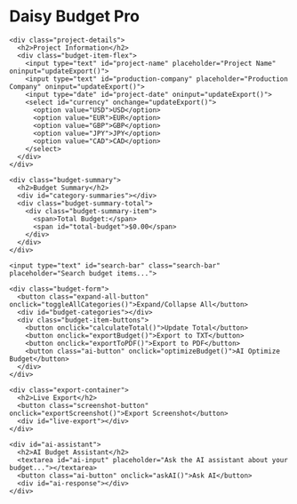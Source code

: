 <html><head><base href="https://cinebudget-pro.com/%20perfect%20now%20can%20you%20give%20the%20option%20to%20export%20to%20pdf%20and%20make%20the%20name%20Daisy%20Budget%20Pro%20only">
<meta charset="UTF-8">
<meta name="viewport" content="width=device-width, initial-scale=1.0">
<title>Daisy Budget Pro</title>
<style>
  @import url('https://fonts.googleapis.com/css2?family=Montserrat:wght@300;400;500;700&family=Open+Sans:wght@300;400;600;700&display=swap');

  :root {
    --primary-color: #3A506B;
    --secondary-color: #5BC0BE;
    --accent-color: #0B132B;
    --background-color: #F0F3F5;
    --text-color: #1C2541;
    --border-radius: 8px;
    --transition-speed: 0.3s;
    --box-shadow: 0 4px 6px rgba(0, 0, 0, 0.1);
  }

  body {
    font-family: 'Open Sans', sans-serif;
    margin: 0;
    padding: 0;
    background-color: var(--background-color);
    color: var(--text-color);
    line-height: 1.6;
    transition: background-color 0.5s ease;
  }

  .container {
    max-width: 1200px;
    margin: 0 auto;
    padding: 20px;
  }

  h1, h2, h3 {
    font-family: 'Montserrat', sans-serif;
    font-weight: 700;
    transition: color 0.3s ease;
  }

  h1 {
    font-size: 2.5rem;
    color: var(--primary-color);
    text-align: center;
    margin-bottom: 30px;
  }

  h2 {
    font-size: 1.8rem;
    color: var(--secondary-color);
  }

  h3 {
    font-size: 1.3rem;
    color: var(--accent-color);
  }

  .budget-form, .export-container, .project-details, #ai-assistant {
    background-color: white;
    padding: 20px;
    border-radius: var(--border-radius);
    box-shadow: var(--box-shadow);
    margin-bottom: 30px;
    transition: all var(--transition-speed);
  }

  .budget-form:hover, .export-container:hover, .project-details:hover, #ai-assistant:hover {
    box-shadow: 0 6px 12px rgba(0, 0, 0, 0.15);
    transform: translateY(-2px);
  }

  .budget-category h2 {
    cursor: pointer;
    display: flex;
    align-items: center;
    justify-content: space-between;
    padding: 10px 0;
    border-bottom: 1px solid var(--secondary-color);
    transition: color var(--transition-speed), background-color var(--transition-speed);
  }

  .budget-category h2:hover {
    color: var(--primary-color);
    background-color: rgba(91, 192, 190, 0.1);
  }

  .budget-category h2::after {
    content: '\25BC';
    font-size: 0.8em;
    transition: transform var(--transition-speed);
  }

  .budget-category h2.open::after {
    transform: rotate(180deg);
  }

  .budget-items-container {
    max-height: 0;
    overflow: hidden;
    transition: max-height 0.5s ease-in-out;
  }

  .budget-items-container.open {
    max-height: 2000px;
  }

  .budget-subcategory {
    margin: 15px 0;
    padding-left: 15px;
    border-left: 2px solid var(--secondary-color);
    transition: border-color 0.3s ease;
  }

  .budget-item {
    display: flex;
    flex-wrap: wrap;
    align-items: center;
    margin-bottom: 10px;
    padding: 10px;
    background-color: var(--background-color);
    border-radius: var(--border-radius);
    transition: background-color var(--transition-speed), transform 0.2s ease;
  }

  .budget-item:hover {
    background-color: #E6E9EC;
    transform: scale(1.01);
  }

  input[type="text"], input[type="number"], input[type="date"], select, textarea {
    width: 100%;
    padding: 8px;
    margin: 5px 0;
    border: 1px solid #ccc;
    border-radius: var(--border-radius);
    font-size: 14px;
    font-family: 'Open Sans', sans-serif;
    transition: border-color var(--transition-speed), box-shadow var(--transition-speed);
  }

  input[type="text"]:focus, input[type="number"]:focus, input[type="date"]:focus, select:focus, textarea:focus {
    border-color: var(--secondary-color);
    box-shadow: 0 0 0 2px rgba(91, 192, 190, 0.2);
    outline: none;
  }

  button {
    font-family: 'Montserrat', sans-serif;
    background-color: var(--secondary-color);
    color: white;
    border: none;
    padding: 10px 15px;
    cursor: pointer;
    transition: background-color var(--transition-speed), transform var(--transition-speed), box-shadow 0.2s ease;
    font-size: 14px;
    font-weight: 500;
    text-transform: uppercase;
    letter-spacing: 1px;
    border-radius: var(--border-radius);
  }

  button:hover {
    background-color: var(--primary-color);
    transform: translateY(-2px);
    box-shadow: 0 2px 5px rgba(0, 0, 0, 0.2);
  }

  .ai-button {
    background-color: var(--accent-color);
  }

  #total-budget {
    font-size: 1.5rem;
    font-weight: bold;
    text-align: right;
    margin-top: 20px;
    color: var(--primary-color);
    transition: color 0.3s ease;
  }

  #live-export, #screenshot-content {
    font-family: 'Courier New', monospace;
    white-space: pre-wrap;
    background-color: var(--background-color);
    padding: 15px;
    border-radius: var(--border-radius);
    font-size: 14px;
    line-height: 1.4;
    overflow-x: auto;
    max-height: 400px;
    overflow-y: auto;
    transition: background-color 0.3s ease;
  }

  .search-bar {
    width: 100%;
    padding: 10px;
    margin-bottom: 20px;
    border: 1px solid var(--secondary-color);
    border-radius: var(--border-radius);
    font-size: 16px;
    font-family: 'Open Sans', sans-serif;
    transition: box-shadow 0.3s ease;
  }

  .search-bar:focus {
    box-shadow: 0 0 5px rgba(91, 192, 190, 0.5);
  }

  .highlight {
    background-color: rgba(91, 192, 190, 0.2);
    border-radius: 3px;
    transition: background-color 0.3s ease;
  }

  .line-item-number {
    width: 50px;
    text-align: right;
    margin-right: 10px;
    font-weight: bold;
    color: var(--accent-color);
    transition: color 0.3s ease;
  }

  .expand-all-button {
    margin-bottom: 20px;
  }

  @media (max-width: 768px) {
    .budget-item {
      flex-direction: column;
      align-items: flex-start;
    }

    .budget-item input, .budget-item button {
      width: 100%;
      margin-bottom: 5px;
    }
  }

  .budget-item-flex {
    display: flex;
    flex-wrap: wrap;
    gap: 10px;
    align-items: center;
  }

  .budget-item-flex input {
    flex: 1;
    min-width: 100px;
  }

  .budget-item-flex .line-item-number {
    flex: 0 0 50px;
  }

  .budget-item-buttons {
    display: flex;
    gap: 5px;
  }

  .budget-item-notes {
    width: 100%;
    margin-top: 10px;
    transition: height 0.3s ease;
  }

  .tooltip {
    position: relative;
    display: inline-block;
    cursor: help;
  }

  .tooltip .tooltiptext {
    visibility: hidden;
    width: 200px;
    background-color: var(--accent-color);
    color: #fff;
    text-align: center;
    border-radius: 6px;
    padding: 5px;
    position: absolute;
    z-index: 1;
    bottom: 125%;
    left: 50%;
    margin-left: -100px;
    opacity: 0;
    transition: opacity 0.3s, visibility 0.3s;
  }

  .tooltip:hover .tooltiptext {
    visibility: visible;
    opacity: 1;
  }

  .loading-spinner {
    border: 4px solid #f3f3f3;
    border-top: 4px solid var(--secondary-color);
    border-radius: 50%;
    width: 40px;
    height: 40px;
    animation: spin 1s linear infinite;
    margin: 20px auto;
  }

  @keyframes spin {
    0% { transform: rotate(0deg); }
    100% { transform: rotate(360deg); }
  }

  .budget-summary {
    background-color: white;
    padding: 20px;
    border-radius: var(--border-radius);
    box-shadow: var(--box-shadow);
    margin-bottom: 30px;
    transition: all var(--transition-speed);
  }

  .budget-summary:hover {
    box-shadow: 0 6px 12px rgba(0, 0, 0, 0.15);
    transform: translateY(-2px);
  }

  .budget-summary h2 {
    margin-top: 0;
  }

  .budget-summary-item {
    display: flex;
    justify-content: space-between;
    margin-bottom: 10px;
    transition: background-color 0.2s ease;
  }

  .budget-summary-item:hover {
    background-color: rgba(91, 192, 190, 0.1);
  }

  .budget-summary-total {
    font-weight: bold;
    font-size: 1.2em;
    border-top: 2px solid var(--secondary-color);
    padding-top: 10px;
    margin-top: 10px;
    transition: border-color 0.3s ease;
  }

  /* Dark mode styles */
  @media (prefers-color-scheme: dark) {
    :root {
      --background-color: #1C2541;
      --text-color: #F0F3F5;
      --primary-color: #5BC0BE;
      --secondary-color: #3A506B;
    }

    body {
      background-color: var(--background-color);
      color: var(--text-color);
    }

    .budget-form, .export-container, .project-details, #ai-assistant, .budget-summary {
      background-color: #2C3E50;
    }

    input[type="text"], input[type="number"], input[type="date"], select, textarea {
      background-color: #34495E;
      color: var(--text-color);
      border-color: #5D6D7E;
    }

    #live-export, #screenshot-content {
      background-color: #34495E;
      color: var(--text-color);
    }

    .budget-item {
      background-color: #2C3E50;
    }

    .budget-item:hover {
      background-color: #34495E;
    }

    .highlight {
      background-color: rgba(91, 192, 190, 0.3);
    }
  }
</style>
</head>
<body>
  <div class="container">
    <h1>Daisy Budget Pro</h1>
    
    <div class="project-details">
      <h2>Project Information</h2>
      <div class="budget-item-flex">
        <input type="text" id="project-name" placeholder="Project Name" oninput="updateExport()">
        <input type="text" id="production-company" placeholder="Production Company" oninput="updateExport()">
        <input type="date" id="project-date" oninput="updateExport()">
        <select id="currency" onchange="updateExport()">
          <option value="USD">USD</option>
          <option value="EUR">EUR</option>
          <option value="GBP">GBP</option>
          <option value="JPY">JPY</option>
          <option value="CAD">CAD</option>
        </select>
      </div>
    </div>

    <div class="budget-summary">
      <h2>Budget Summary</h2>
      <div id="category-summaries"></div>
      <div class="budget-summary-total">
        <div class="budget-summary-item">
          <span>Total Budget:</span>
          <span id="total-budget">$0.00</span>
        </div>
      </div>
    </div>

    <input type="text" id="search-bar" class="search-bar" placeholder="Search budget items...">

    <div class="budget-form">
      <button class="expand-all-button" onclick="toggleAllCategories()">Expand/Collapse All</button>
      <div id="budget-categories"></div>
      <div class="budget-item-buttons">
        <button onclick="calculateTotal()">Update Total</button>
        <button onclick="exportBudget()">Export to TXT</button>
        <button onclick="exportToPDF()">Export to PDF</button>
        <button class="ai-button" onclick="optimizeBudget()">AI Optimize Budget</button>
      </div>
    </div>

    <div class="export-container">
      <h2>Live Export</h2>
      <button class="screenshot-button" onclick="exportScreenshot()">Export Screenshot</button>
      <div id="live-export"></div>
    </div>

    <div id="ai-assistant">
      <h2>AI Budget Assistant</h2>
      <textarea id="ai-input" placeholder="Ask the AI assistant about your budget..."></textarea>
      <button class="ai-button" onclick="askAI()">Ask AI</button>
      <div id="ai-response"></div>
    </div>
  </div>

  <script src="https://cdnjs.cloudflare.com/ajax/libs/html2canvas/0.5.0-beta4/html2canvas.min.js"></script>
  <script src="https://cdnjs.cloudflare.com/ajax/libs/jspdf/2.5.1/jspdf.umd.min.js"></script>
  <script>
    const budgetCategories = [
      {
        name: "1. Story & Rights",
        subcategories: [
          { name: "Story Rights", items: ["Option Purchase", "Purchase of Completed Screenplay", "Underlying Rights", "Life Rights"] },
          { name: "Screenplay", items: ["Writer's Fee", "Rewrite Fee", "Polish Fee", "Treatment", "Outline"] },
          { name: "Research", items: ["Research Fees", "Research Expenses", "Consultants"] }
        ]
      },
      {
        name: "2. Talent",
        subcategories: [
          { name: "Producer", items: ["Producer", "Co-Producer", "Associate Producer", "Line Producer", "Executive Producer"] },
          { name: "Director", items: ["Director", "Second Unit Director", "Assistant Director"] },
          { name: "Cast", items: ["Principal Cast", "Supporting Cast", "Day Players", "Stunt Performers", "Extras", "Casting Director"] }
        ]
      },
      {
        name: "3. Production Staff",
        subcategories: [
          { name: "Production", items: ["Production Manager", "Production Coordinator", "Production Assistants", "Script Supervisor"] },
          { name: "Assistant Directors", items: ["1st Assistant Director", "2nd Assistant Director", "2nd 2nd Assistant Director"] },
          { name: "Camera", items: ["Director of Photography", "Camera Operator", "1st Assistant Camera", "2nd Assistant Camera", "Digital Imaging Technician"] },
          { name: "Sound", items: ["Production Sound Mixer", "Boom Operator", "Sound Utility"] },
          { name: "Grip & Electric", items: ["Gaffer", "Best Boy Electric", "Key Grip", "Best Boy Grip", "Dolly Grip"] }
        ]
      },
      {
        name: "4. Art Department",
        subcategories: [
          { name: "Art Direction", items: ["Production Designer", "Art Director", "Set Designer", "Concept Artist"] },
          { name: "Set Decoration", items: ["Set Decorator", "Leadman", "Set Dressers", "Buyer"] },
          { name: "Props", items: ["Property Master", "Assistant Property Master", "Props Assistants"] },
          { name: "Construction", items: ["Construction Coordinator", "Head Carpenter", "Scenic Artist"] }
        ]
      },
      {
        name: "5. Wardrobe",
        subcategories: [
          { name: "Costume Design", items: ["Costume Designer", "Assistant Costume Designer", "Costume Supervisor"] },
          { name: "Wardrobe", items: ["Wardrobe Supervisor", "Set Costumer", "Seamstress/Tailor"] }
        ]
      },
      {
        name: "6. Makeup & Hair",
        subcategories: [
          { name: "Makeup", items: ["Makeup Department Head", "Key Makeup Artist", "Special Effects Makeup"] },
          { name: "Hair", items: ["Hair Department Head", "Key Hair Stylist", "Additional Hair Stylists"] }
        ]
      },
      {
        name: "7. Camera & Electrical Equipment",
        subcategories: [
          { name: "Camera", items: ["Camera Package", "Lenses", "Camera Support", "DIT Station"] },
          { name: "Lighting", items: ["Lighting Package", "Generators", "Expendables"] },
          { name: "Grip", items: ["Grip Package", "Crane/Dolly", "Special Equipment"] }
        ]
      },
      {
        name: "8. Production Sound",
        subcategories: [
          { name: "Sound Equipment", items: ["Sound Package", "Wireless Mics", "Boom Poles"] },
          { name: "Playback", items: ["Playback Equipment", "Speakers"] }
        ]
      },
      {
        name: "9. Transportation",
        subcategories: [
          { name: "Vehicles", items: ["Production Vehicles", "Cast Transportation", "Crew Transportation"] },
          { name: "Fuel & Parking", items: ["Fuel", "Parking Fees", "Tolls"] }
        ]
      },
      {
        name: "10. Location",
        subcategories: [
          { name: "Location Fees", items: ["Location Rentals", "Permit Fees", "Site Rentals"] },
          { name: "Location Staff", items: ["Location Manager", "Location Scouts", "Location Assistants"] },
          { name: "Location Expenses", items: ["Location Security", "Site Restoration", "Cleanup"] }
        ]
      },
      {
        name: "11. Production Office",
        subcategories: [
          { name: "Office Rental", items: ["Production Office Rent", "Office Equipment", "Office Supplies"] },
          { name: "Communications", items: ["Phones", "Internet", "Walkie Talkies"] },
          { name: "Hospitality", items: ["Craft Services", "Catering", "Meals"] }
        ]
      },
      {
        name: "12. Insurance",
        subcategories: [
          { name: "Production Insurance", items: ["General Liability", "Equipment Insurance", "Workers Compensation"] },
          { name: "Other Insurance", items: ["Errors & Omissions", "Completion Bond"] }
        ]
      },
      {
        name: "13. Post Production",
        subcategories: [
          { name: "Editorial", items: ["Editor", "Assistant Editor", "Editing Equipment", "Editing Suite Rental"] },
          { name: "Music", items: ["Composer", "Music Supervisor", "Music Rights", "Recording Sessions"] },
          { name: "Sound Post Production", items: ["Sound Designer", "Re-recording Mixer", "ADR", "Foley"] },
          { name: "Visual Effects", items: ["VFX Supervisor", "VFX Producer", "CG Artists", "Compositors"] },
          { name: "Color Correction", items: ["Colorist", "Color Suite Rental"] },
          { name: "Deliverables", items: ["Master Creation", "Deliverable Formats", "Archive Materials"] }
        ]
      },
      {
        name: "14. Publicity",
        subcategories: [
          { name: "Unit Publicist", items: ["Unit Publicist Fee", "Press Kits"] },
          { name: "Photography", items: ["Still Photographer", "EPK Crew"] },
          { name: "Promotional Materials", items: ["Posters", "Trailers", "Social Media Content"] }
        ]
      }
    ];

    let nextLineItemNumber = 1;

    function generateLineItemNumber() {
      return (nextLineItemNumber++).toString().padStart(3, '0');
    }

    function createBudgetItem(item, subcategory, category) {
      const lineItemNumber = generateLineItemNumber();
      return `
        <div class="budget-item">
          <div class="budget-item-flex">
            <span class="line-item-number">${lineItemNumber}</span>
            <input type="text" value="${item}" oninput="updateExport()" class="item-name">
            <input type="number" placeholder="Quantity" oninput="updateExport()" class="item-quantity">
            <input type="number" placeholder="Rate" oninput="updateExport()" class="item-rate">
            <input type="number" placeholder="Total" oninput="updateExport()" class="item-total" readonly>
            <div class="budget-item-buttons">
              <button class="toggle-notes-button" onclick="toggleNotes(this)">Notes</button>
              <button class="remove-item-button" onclick="removeItem(this)">Remove</button>
            </div>
          </div>
          <textarea class="budget-item-notes" placeholder="Add notes here..." oninput="updateExport()" style="display: none;"></textarea>
        </div>
      `;
    }

    function createSubcategory(subcategory, category) {
      return `
        <div class="budget-subcategory">
          <h3>${subcategory.name}</h3>
          ${subcategory.items.map(item => createBudgetItem(item, subcategory.name, category)).join('')}
          <button class="add-item-button" onclick="addItem(this, '${subcategory.name}', '${category}')">Add Item</button>
        </div>
      `;
    }

    function createCategory(category) {
      return `
        <div class="budget-category">
          <h2 onclick="toggleCategory(this)">${category.name}</h2>
          <div class="budget-items-container">
            ${category.subcategories.map(subcategory => createSubcategory(subcategory, category.name)).join('')}
          </div>
        </div>
      `;
    }

    function initializeBudget() {
      const budgetCategoriesContainer = document.getElementById('budget-categories');
      budgetCategoriesContainer.innerHTML = budgetCategories.map(createCategory).join('');
      updateExport();
      attachEventListeners();
    }

    function attachEventListeners() {
      document.querySelectorAll('.item-quantity, .item-rate').forEach(input => {
        input.addEventListener('input', updateItemTotal);
      });
    }

    function updateItemTotal(event) {
      const item = event.target.closest('.budget-item');
      const quantity = parseFloat(item.querySelector('.item-quantity').value) || 0;
      const rate = parseFloat(item.querySelector('.item-rate').value) || 0;
      const total = quantity * rate;
      item.querySelector('.item-total').value = total.toFixed(2);
      updateExport();
    }

    function toggleCategory(element) {
      const itemsContainer = element.nextElementSibling;
      element.classList.toggle('open');
      itemsContainer.classList.toggle('open');
    }

    function toggleAllCategories() {
      const categories = document.querySelectorAll('.budget-category h2');
      const isAnyOpen = Array.from(categories).some(category => category.classList.contains('open'));
      
      categories.forEach(category => {
        const itemsContainer = category.nextElementSibling;
        if (isAnyOpen) {
          category.classList.remove('open');
          itemsContainer.classList.remove('open');
        } else {
          category.classList.add('open');
          itemsContainer.classList.add('open');
        }
      });
    }

    function addItem(button, subcategory, category) {
      const newItem = createBudgetItem('New Item', subcategory, category);
      button.insertAdjacentHTML('beforebegin', newItem);
      updateExport();
      attachEventListeners();
    }

    function removeItem(button) {
      button.closest('.budget-item').remove();
      updateExport();
    }

    function toggleNotes(button) {
      const notes = button.closest('.budget-item').querySelector('.budget-item-notes');
      notes.style.display = notes.style.display === 'none' ? 'block' : 'none';
    }

    function calculateTotal() {
      const totalInputs = document.querySelectorAll('.item-total');
      const total = Array.from(totalInputs).reduce((sum, input) => sum + (parseFloat(input.value) || 0), 0);
      document.getElementById('total-budget').textContent = `$${total.toFixed(2)}`;
      updateExport();
      updateBudgetSummary();
    }

    function updateBudgetSummary() {
      const categorySummaries = {};
      const categories = document.querySelectorAll('.budget-category');
      
      categories.forEach(category => {
        const categoryName = category.querySelector('h2').textContent;
        const totalInputs = category.querySelectorAll('.item-total');
        const categoryTotal = Array.from(totalInputs).reduce((sum, input) => sum + (parseFloat(input.value) || 0), 0);
        categorySummaries[categoryName] = categoryTotal;
      });

      const summaryContainer = document.getElementById('category-summaries');
      summaryContainer.innerHTML = '';

      for (const [category, total] of Object.entries(categorySummaries)) {
        const summaryItem = document.createElement('div');
        summaryItem.className = 'budget-summary-item';
        summaryItem.innerHTML = `<span>${category}</span><span>$${total.toFixed(2)}</span>`;
        summaryContainer.appendChild(summaryItem);
      }
    }

    function updateExport() {
      const projectName = document.getElementById('project-name').value;
      const productionCompany = document.getElementById('production-company').value;
      const projectDate = document.getElementById('project-date').value;
      const currency = document.getElementById('currency').value;

      let exportContent = `Project: ${projectName}\n`;
      exportContent += `Production Company: ${productionCompany}\n`;
      exportContent += `Date: ${projectDate}\n`;
      exportContent += `Currency: ${currency}\n\n`;

      const categories = document.querySelectorAll('.budget-category');
      categories.forEach(category => {
        const categoryName = category.querySelector('h2').textContent;
        exportContent += `${categoryName}\n`;

        const subcategories = category.querySelectorAll('.budget-subcategory');
        subcategories.forEach(subcategory => {
          const subcategoryName = subcategory.querySelector('h3').textContent;
          exportContent += `  ${subcategoryName}\n`;

          const items = subcategory.querySelectorAll('.budget-item');
          items.forEach(item => {
            const lineItemNumber = item.querySelector('.line-item-number').textContent;
            const itemName = item.querySelector('.item-name').value;
            const itemTotal = item.querySelector('.item-total').value;
            const notes = item.querySelector('.budget-item-notes').value;
            exportContent += `    ${lineItemNumber} ${itemName}: ${itemTotal} ${currency}\n`;
            if (notes) {
              exportContent += `      Notes: ${notes}\n`;
            }
          });
        });
        exportContent += '\n';
      });

      const totalBudget = document.getElementById('total-budget').textContent;
      exportContent += `\nTotal Budget: ${totalBudget}`;

      document.getElementById('live-export').textContent = exportContent;
    }

    function exportBudget() {
      const exportContent = document.getElementById('live-export').textContent;
      const blob = new Blob([exportContent], { type: 'text/plain' });
      const url = URL.createObjectURL(blob);
      const a = document.createElement('a');
      a.href = url;
      a.download = 'daisy_budget_pro_export.txt';
      document.body.appendChild(a);
      a.click();
      document.body.removeChild(a);
      URL.revokeObjectURL(url);
    }

    function exportToPDF() {
      const { jsPDF } = window.jspdf;
      const doc = new jsPDF();
      const exportContent = document.getElementById('live-export').textContent;
      
      const splitText = doc.splitTextToSize(exportContent, 180);
      doc.setFontSize(10);
      doc.text(splitText, 15, 15);
      
      doc.save('daisy_budget_pro_export.pdf');
    }

    function exportScreenshot() {
      const exportContainer = document.querySelector('.export-container');
      html2canvas(exportContainer).then(canvas => {
        const link = document.createElement('a');
        link.download = 'daisy_budget_pro_screenshot.png';
        link.href = canvas.toDataURL();
        link.click();
      });
    }

    function optimizeBudget() {
      const aiResponse = document.getElementById('ai-response');
      aiResponse.innerHTML = '<div class="loading-spinner"></div>';
      
      setTimeout(() => {
        const suggestions = [
          "Consider negotiating better rates for equipment rentals to reduce overall costs.",
          "Look into tax incentives for filming in certain locations to maximize your budget.",
          "Explore options for combining some crew roles to reduce overall staffing costs without compromising quality.",
          "Consider using stock footage for some establishing shots to save on location and shooting costs.",
          "Analyze the production schedule to minimize overtime and optimize shooting days.",
          "Investigate digital alternatives for traditionally expensive practical effects.",
          "Look into co-production opportunities to share costs and resources."
        ];
        
        let optimizationContent = "<h3>Budget Optimization Suggestions:</h3><ul>";
        suggestions.forEach(suggestion => {
          optimizationContent += `<li>${suggestion}</li>`;
        });
        optimizationContent += "</ul>";
        
        aiResponse.innerHTML = optimizationContent;
      }, 2000);
    }

    function askAI() {
      const aiInput = document.getElementById('ai-input').value;
      const aiResponse = document.getElementById('ai-response');
      aiResponse.innerHTML = '<div class="loading-spinner"></div>';
      
      setTimeout(() => {
        const response = generateAIResponse(aiInput);
        aiResponse.innerHTML = `<p><strong>AI Assistant:</strong> ${response}</p>`;
      }, 1500);
    }

    function generateAIResponse(input) {
      const responses = {
        "how can i reduce costs": "To reduce costs, consider the following strategies: 1) Negotiate better rates with vendors, 2) Explore tax incentives for filming locations, 3) Optimize your shooting schedule to minimize overtime, 4) Use stock footage for some shots, and 5) Consider digital alternatives for expensive practical effects.",
        "what's a typical budget for an indie film": "The budget for an indie film can vary widely, but typically ranges from $500,000 to $10 million. Micro-budget indies can be made for under $400,000, while mid-range indies might cost $1-5 million. Remember, these are general ranges and actual budgets depend on factors like script requirements, casting, and distribution goals.",
        "how do i budget for post-production": "When budgeting for post-production, allocate funds for: 1) Editing (software, hardware, editors), 2) Sound design and mixing, 3) Color correction, 4) Visual effects if needed, 5) Music (composition, rights, recording), 6) ADR and foley, 7) Deliverables creation. Generally, post-production might take up 20-25% of your total budget, but this can vary based on the project's needs.",
        "what are common budget mistakes": "Common budget mistakes include: 1) Underestimating post-production costs, 2) Not accounting for contingencies (usually 10% of the budget), 3) Overlooking insurance and legal fees, 4) Inaccurate scheduling leading to overtime costs, 5) Neglecting marketing and distribution expenses, 6) Failing to update the budget regularly during production.",
        "how to negotiate with vendors": "To negotiate with vendors: 1) Do your research on standard rates, 2) Be clear about your budget constraints, 3) Offer longer rental periods for better rates, 4) Bundle services or equipment for discounts, 5) Offer credit or promotion in exchange for reduced rates, 6) Be prepared to walk away if necessary, 7) Build relationships for future projects."
      };

      const lowercaseInput = input.toLowerCase();
      for (const [key, value] of Object.entries(responses)) {
        if (lowercaseInput.includes(key)) {
          return value;
        }
      }

      return "I'm sorry, I don't have specific information about that. Could you try rephrasing your question or asking about a different aspect of film budgeting?";
    }

    document.getElementById('search-bar').addEventListener('input', function(e) {
      const searchTerm = e.target.value.toLowerCase();
      const budgetItems = document.querySelectorAll('.budget-item');

      budgetItems.forEach(item => {
        const itemName = item.querySelector('.item-name').value.toLowerCase();
        const itemNotes = item.querySelector('.budget-item-notes').value.toLowerCase();
        const matchFound = itemName.includes(searchTerm) || itemNotes.includes(searchTerm);

        item.style.display = matchFound ? 'block' : 'none';
        item.classList.toggle('highlight', matchFound && searchTerm !== '');
      });
    });

    initializeBudget();
  </script>
</body>
</html>
